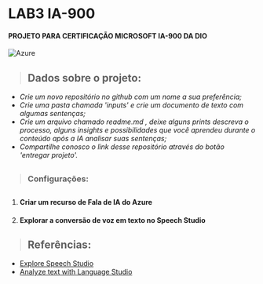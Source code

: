 # LAB3 IA-900
#### PROJETO PARA CERTIFICAÇÃO MICROSOFT IA-900 DA DIO

![Azure](https://img.shields.io/badge/azure-%230072C6.svg?style=for-the-badge&logo=microsoftazure&logoColor=white)

> ## Dados sobre o projeto:

- _Crie um novo repositório no github com um nome a sua preferência;_
- _Crie uma pasta chamada 'inputs' e crie um documento de texto com algumas sentenças;_
- _Crie um arquivo chamado readme.md , deixe alguns prints descreva o processo, alguns insights e possibilidades que você aprendeu durante o conteúdo após a IA analisar suas sentenças;_
- _Compartilhe conosco o link desse repositório através do botão 'entregar projeto'._


##
> ### Configurações:
##
   1. #### Criar um recurso de Fala de IA do Azure
   2. #### Explorar a conversão de voz em texto no Speech Studio


> ## Referências:

 - [Explore Speech Studio](https://microsoftlearning.github.io/mslearn-ai-fundamentals/Instructions/Labs/09-speech.html)
 - [Analyze text with Language Studio](https://microsoftlearning.github.io/mslearn-ai-fundamentals/Instructions/Labs/06-text-analysis.html)
